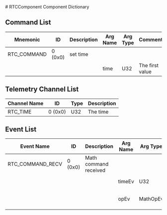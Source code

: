 <title>RTCComponent Component Dictionary</title>
# RTCComponent Component Dictionary


## Command List

|Mnemonic|ID|Description|Arg Name|Arg Type|Comment
|---|---|---|---|---|---|
|RTC_COMMAND|0 (0x0)|set time| | |
| | | |time|U32|The first value|

## Telemetry Channel List

|Channel Name|ID|Type|Description|
|---|---|---|---|
|RTC_TIME|0 (0x0)|U32|The time|

## Event List

|Event Name|ID|Description|Arg Name|Arg Type|Arg Size|Description
|---|---|---|---|---|---|---|
|RTC_COMMAND_RECV|0 (0x0)|Math command received| | | | |
| | | |timeEv|U32||The val1 argument|
| | | |opEv|MathOpEv||The requested operation|
